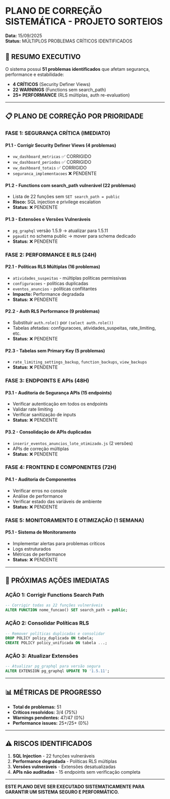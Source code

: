 # PLANO DE CORREÇÃO SISTEMÁTICA - PROJETO SORTEIOS
**Data:** 15/09/2025  
**Status:** MÚLTIPLOS PROBLEMAS CRÍTICOS IDENTIFICADOS

## 🚨 RESUMO EXECUTIVO
O sistema possui **51 problemas identificados** que afetam segurança, performance e estabilidade:
- **4 CRÍTICOS** (Security Definer Views)
- **22 WARNINGS** (Functions sem search_path)
- **25+ PERFORMANCE** (RLS múltiplas, auth re-evaluation)

---

## 📋 PLANO DE CORREÇÃO POR PRIORIDADE

### **FASE 1: SEGURANÇA CRÍTICA (IMEDIATO)**
#### **P1.1 - Corrigir Security Definer Views (4 problemas)**
- `vw_dashboard_metricas` ✅ CORRIGIDO
- `vw_dashboard_periodos` ✅ CORRIGIDO  
- `vw_dashboard_totais` ✅ CORRIGIDO
- `seguranca_implementacoes` ❌ PENDENTE

#### **P1.2 - Functions com search_path vulnerável (22 problemas)**
- Lista de 22 funções sem `SET search_path = public`
- **Risco:** SQL injection e privilege escalation
- **Status:** ❌ PENDENTE

#### **P1.3 - Extensões e Versões Vulneráveis**
- `pg_graphql` versão 1.5.9 → atualizar para 1.5.11
- `pgaudit` no schema public → mover para schema dedicado
- **Status:** ❌ PENDENTE

### **FASE 2: PERFORMANCE E RLS (24H)**
#### **P2.1 - Políticas RLS Múltiplas (16 problemas)**
- `atividades_suspeitas` - múltiplas políticas permissivas
- `configuracoes` - políticas duplicadas
- `eventos_anuncios` - políticas conflitantes
- **Impacto:** Performance degradada
- **Status:** ❌ PENDENTE

#### **P2.2 - Auth RLS Performance (9 problemas)**
- Substituir `auth.role()` por `(select auth.role())`
- Tabelas afetadas: configuracoes, atividades_suspeitas, rate_limiting, etc.
- **Status:** ❌ PENDENTE

#### **P2.3 - Tabelas sem Primary Key (5 problemas)**
- `rate_limiting_settings_backup`, `function_backups`, `view_backups`
- **Status:** ❌ PENDENTE

### **FASE 3: ENDPOINTS E APIs (48H)**
#### **P3.1 - Auditoria de Segurança APIs (15 endpoints)**
- Verificar autenticação em todos os endpoints
- Validar rate limiting
- Verificar sanitização de inputs
- **Status:** ❌ PENDENTE

#### **P3.2 - Consolidação de APIs duplicadas**
- `inserir_eventos_anuncios_lote_otimizado.js` (2 versões)
- APIs de correção múltiplas
- **Status:** ❌ PENDENTE

### **FASE 4: FRONTEND E COMPONENTES (72H)**
#### **P4.1 - Auditoria de Componentes**
- Verificar erros no console
- Análise de performance
- Verificar estado das variáveis de ambiente
- **Status:** ❌ PENDENTE

### **FASE 5: MONITORAMENTO E OTIMIZAÇÃO (1 SEMANA)**
#### **P5.1 - Sistema de Monitoramento**
- Implementar alertas para problemas críticos
- Logs estruturados
- Métricas de performance
- **Status:** ❌ PENDENTE

---

## 🎯 PRÓXIMAS AÇÕES IMEDIATAS

### **AÇÃO 1: Corrigir Functions Search Path**
```sql
-- Corrigir todas as 22 funções vulneráveis
ALTER FUNCTION nome_funcao() SET search_path = public;
```

### **AÇÃO 2: Consolidar Políticas RLS**
```sql
-- Remover políticas duplicadas e consolidar
DROP POLICY policy_duplicada ON tabela;
CREATE POLICY policy_unificada ON tabela ...;
```

### **AÇÃO 3: Atualizar Extensões**
```sql
-- Atualizar pg_graphql para versão segura
ALTER EXTENSION pg_graphql UPDATE TO '1.5.11';
```

---

## 📊 MÉTRICAS DE PROGRESSO
- **Total de problemas:** 51
- **Críticos resolvidos:** 3/4 (75%)
- **Warnings pendentes:** 47/47 (0%)
- **Performance issues:** 25+/25+ (0%)

---

## ⚠️ RISCOS IDENTIFICADOS
1. **SQL Injection** - 22 funções vulneráveis
2. **Performance degradada** - Políticas RLS múltiplas
3. **Versões vulneráveis** - Extensões desatualizadas
4. **APIs não auditadas** - 15 endpoints sem verificação completa

---

**ESTE PLANO DEVE SER EXECUTADO SISTEMATICAMENTE PARA GARANTIR UM SISTEMA SEGURO E PERFORMÁTICO.**
